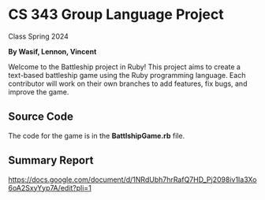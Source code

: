 # CS 343 Group Language Project

Class Spring 2024

**By Wasif, Lennon, Vincent**

Welcome to the Battleship project in Ruby! This project aims to create a text-based battleship game using the Ruby programming language. Each contributor will work on their own branches to add features, fix bugs, and improve the game.

## Source Code

The code for the game is in the **BattlshipGame.rb** file. 

## Summary Report
https://docs.google.com/document/d/1NRdUbh7hrRafQ7HD_Pj2098iv1Ia3Xo6oA2SxyYyp7A/edit?pli=1
